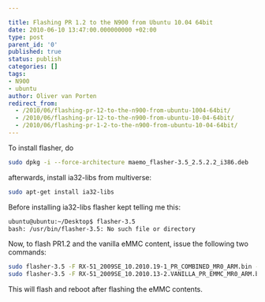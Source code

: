 ```yaml
---

title: Flashing PR 1.2 to the N900 from Ubuntu 10.04 64bit
date: 2010-06-10 13:47:00.000000000 +02:00
type: post
parent_id: '0'
published: true
status: publish
categories: []
tags:
- N900
- ubuntu
author: Oliver van Porten
redirect_from:
  - /2010/06/flashing-pr-12-to-the-n900-from-ubuntu-1004-64bit/
  - /2010/06/flashing-pr-12-to-the-n900-from-ubuntu-10-04-64bit/
  - /2010/06/flashing-pr-1-2-to-the-n900-from-ubuntu-10-04-64bit/
---
```

To install flasher, do

``` bash
sudo dpkg -i --force-architecture maemo_flasher-3.5_2.5.2.2_i386.deb
```

afterwards, install ia32-libs from multiverse:

``` bash
sudo apt-get install ia32-libs
```

Before installing ia32-libs flasher kept telling me this:

``` bash
ubuntu@ubuntu:~/Desktop$ flasher-3.5
bash: /usr/bin/flasher-3.5: No such file or directory
```

Now, to flash PR1.2 and the vanilla eMMC content, issue the following two commands:

``` bash
sudo flasher-3.5 -F RX-51_2009SE_10.2010.19-1_PR_COMBINED_MR0_ARM.bin -f
sudo flasher-3.5 -F RX-51_2009SE_10.2010.13-2.VANILLA_PR_EMMC_MR0_ARM.bin -f -R
```

This will flash and reboot after flashing the eMMC contents.